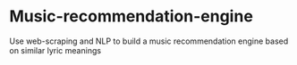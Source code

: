 # Music-recommendation-engine

Use web-scraping and NLP to build a music recommendation engine based on similar lyric meanings
